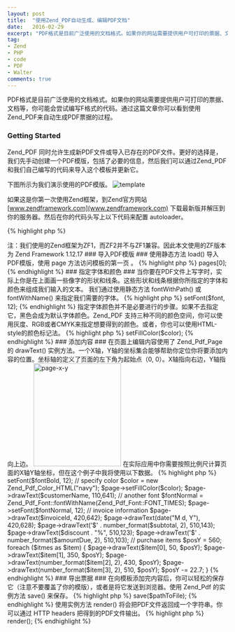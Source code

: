 ```yaml
---
layout: post
title:  "使用Zend_PDF自动生成、编辑PDF文档"
date:   2016-02-29
excerpt: "PDF格式是目前广泛使用的文档格式。如果你的网站需要提供用户可打印的票据、文档等，你可能会尝试编写F格式的代码。通过这篇文章你可以看到使用Zend_PDF来自动生成PDF票据的过程。"
tag:
- Zend
- PHP
- code
- PDF
- Walter
comments: true
---
```


PDF格式是目前广泛使用的文档格式。如果你的网站需要提供用户可打印的票据、文档等，你可能会尝试编写F格式的代码。通过这篇文章你可以看到使用Zend_PDF来自动生成PDF票据的过程。

### Getting Started ###

Zend_PDF 同时允许生成新PDF文件或导入已存在的PDF文件。更好的选择是，我们先手动创建一个PDF模版，包括了必要的信息，然后我们可以通过Zend_PDF和我们自己编写的代码来导入这个模板并更新它。

下图所示为我们演示使用的PDF模版。
<img src="http://o8c8x14zj.bkt.clouddn.com/template.png" alt="template" />

如果这是你第一次使用Zend框架，到Zend官方网站 [www.zendframework.com](www.zendframework.com) 下载最新版并解压到你的服务器。然后在你的代码头写上以下代码来配置 autoloader。

{% highlight php %}
<?php
define("ZF_PATH", realpath("/path/to/zf/library/"));
set_include_path(get_include_path() . PATH_SEPARATOR . ZF_PATH);
require_once "Zend/Loader/Autoloader.php";
$loader = Zend_Loader_Autoloader::getInstance();
{% endhighlight %}

记得把ZF_PATH定义成Zend框架的library路径。

> 注：我们使用的Zend框架为ZF1，而ZF2并不与ZF1兼容。因此本文使用的ZF版本为	Zend Framework 1.12.17

### 导入PDF模版 ###

使用静态方法 load() 导入PDF模版，使用 page 方法访问模板的第一页 。

{% highlight php %}
<?php
// load the invoice
$invoice = Zend_Pdf::load("/path/to/invoice-template.pdf");

// access the first page
$page = $invoice->pages[0];
{% endhighlight %}

### 指定字体和颜色 ###

当你要在PDF文件上写字时，实际上你是在上面画一些像字的形状和线条。这些形状和线条根据你所指定的字体和颜色来组成我们输入的文本。

我们通过使用静态方法 fontWithPath() 或 fontWithName() 来指定我们需要的字体。

{% highlight php %}
<?php
//loading a font by its name
$font = Zend_Pdf_Font::fontWithName(Zend_Pdf_Font::FONT_TIMES_BOLD);

//load font from file system
$font = Zend_Pdf_Font::fontWithPath("/path/to/myfont.ttf");
{% endhighlight %}

然后使用 setFont() 实例方法来指定字体和字号。

{% highlight php %}
<?php
$page->setFont($font, 12);
{% endhighlight %}

指定字体颜色并不是必要进行的步骤。如果不去指定它，黑色会成为默认字体颜色。Zend_PDF 支持三种不同的颜色空间，你可以使用灰度、RGB或者CMYK来指定想要得到的颜色。或者，你也可以使用HTML-style的颜色标记法。

{% highlight php %}
<?php
// Gray Scale colors range from 0.0 (black) to 1.0 (white)
$color = new Zend_Pdf_Color_GrayScale(0.7);

// RGB uses 3 float values from 0.0 to 1.0 for each color component
$color = new Zend_Pdf_Color_Rgb($r,$g,$b);

// CMYK uses 4 float values from 0.0 to 1.0 for each color component
$color = new Zend_Pdf_Color_Cmyk($c,$m,$y,$k);

// HTML uses any valid color name or hex notation
$color = new Zend_Pdf_Color_HTML("blue");
$color = new Zend_Pdf_Color_HTML("#FF52ED");
{% endhighlight %}

然后使用 setFillColor() 方法指定颜色。

{% highlight php %}
<?php
$page->setFillColor($color);
{% endhighlight %}

### 添加内容 ###

在页面上编辑内容使用了 Zend_Pdf_Page 的 drawText() 实例方法。一个X轴，Y轴的坐标集合能够帮助你定位你将要添加内容的位置。坐标轴的定义了页面的左下角为起始点（0, 0）。X轴指向右边，Y轴指向上边。

<img src="http://o8c8x14zj.bkt.clouddn.com/page-x-y.png" alt="page-x-y" width="200" height="235" class="aligncenter size-full wp-image-432" />

在实际应用中你需要按照比例尺计算页面的X轴Y轴坐标，但在这个例子中我将使用以下数据。

{% highlight php %}
<?php
$customerName = "Angelina Jolie";
$invoiceId = "DF-00025786423";

// items in the array are product description,
// quantity purchased, unit price, and total price
$items = array(array("Golden Globe Polish", 1, 25.50, 25.50),
               array("Trophy Shelf", 2, 180.00, 360.00),
               array("DIY Tattoo Kit", 1, 149.99, 149.99));

$subtotal = 535.49;
$discount = 10;
$amountDue = 481.94;

// specify font
$fontBold = Zend_Pdf_Font::fontWithName(Zend_Pdf_Font::FONT_TIMES_BOLD);
$page->setFont($fontBold, 12);

// specify color
$color = new Zend_Pdf_Color_HTML("navy");
$page->setFillColor($color);

$page->drawText($customerName, 110,641);
// another font
$fontNormal = Zend_Pdf_Font::fontWithName(Zend_Pdf_Font::FONT_TIMES);
$page->setFont($fontNormal, 12);

// invoice information
$page->drawText($invoiceId, 420,642);
$page->drawText(date("M d, Y"), 420,628);
$page->drawText('$' . number_format($subtotal, 2), 510,143);
$page->drawText($discount . "%", 510,123);
$page->drawText('$' . number_format($amountDue, 2), 510,103);

// purchase items
$posY = 560;
foreach ($itmes as $item) {
    $page->drawText($item[0], 50, $posY);
    $page->drawText($item[1], 350, $posY);
    $page->drawText(number_format($item[2], 2), 430, $posY);
    $page->drawText(number_format($item[3], 2), 510, $posY);
    $posY -= 22.7;
}
{% endhighlight %}

### 导出票据 ###

在向模板添加完内容后，你可以轻松的保存它（注意不要覆盖了你的模版），或者是将它发送到浏览器。使用 Zend_Pdf 的实例方法 save() 来保存。

{% highlight php %}
<?php
$invoice->save($pathToFile);
{% endhighlight %}

使用实例方法 render() 将会把PDF文件返回成一个字符串。你可以通过 HTTP headers 把得到的PDF文件输出。

{% highlight php %}
<?php
// instruct browser to download the PDF
header("Content-Type: application/x-pdf");
header("Content-Disposition: attachment; filename=invoice-". date("Y-m-d-H-i") . ".pdf");
header("Cache-Control: no-cache, must-revalidate");

// output the PDF
echo $invoice->render();
{% endhighlight %}
